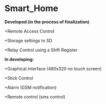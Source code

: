 # Smart_Home
<p><b>Developed (in the process of finalization)</b></p>
<p>+Remote Access Control</p>
<p>+Storage settings to SD</p>
<p>+Relay Control using a Shift Register</p>
<p><b>In developing:</b></p>
<p>+Graphical interfacе (480х320 no touch screen)</p>
<p>+Stick Control</p>
<p>+Alarm (GSM notification)</p>
<p>+Remote control (sms control)</p>
